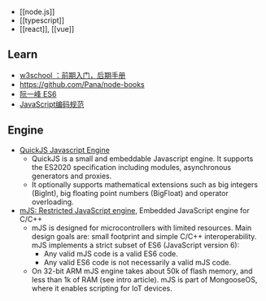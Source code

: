 - [[node.js]]
- [[typescript]]
- [[react]], [[vue]]

## Learn
- [w3school ：前期入门，后期手册](http://www.w3school.com.cn/b.asp)
- https://github.com/Pana/node-books
- [阮一峰 ES6](http://es6.ruanyifeng.com/)
- [JavaScript编码规范](https://github.com/fex-team/styleguide/blob/master/javascript.md)


## Engine
- [QuickJS Javascript Engine](https://bellard.org/quickjs/)
  - QuickJS is a small and embeddable Javascript engine. It supports the ES2020 specification including modules, asynchronous generators and proxies.
  - It optionally supports mathematical extensions such as big integers (BigInt), big floating point numbers (BigFloat) and operator overloading.
- [mJS: Restricted JavaScript engine](https://github.com/cesanta/mjs), Embedded JavaScript engine for C/C++
  - mJS is designed for microcontrollers with limited resources. Main design goals are: small footprint and simple C/C++ interoperability. mJS implements a strict subset of ES6 (JavaScript version 6):
    - Any valid mJS code is a valid ES6 code.
    - Any valid ES6 code is not necessarily a valid mJS code.
  - On 32-bit ARM mJS engine takes about 50k of flash memory, and less than 1k of RAM (see intro article). mJS is part of MongooseOS, where it enables scripting for IoT devices.
